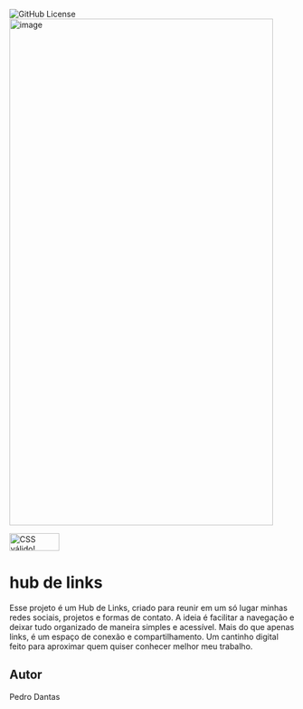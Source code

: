 ![GitHub License](https://img.shields.io/github/license/phdantass/linktree?style=for-the-badge)
<img width="466" height="894" alt="image" src="https://github.com/user-attachments/assets/dbafa374-70dc-45ef-82fe-1904cc460447" />


<p>
    <a href="https://jigsaw.w3.org/css-validator/check/referer">
        <img style="border:0;width:88px;height:31px"
            src="https://jigsaw.w3.org/css-validator/images/vcss"
            alt="CSS válido!" />
    </a>
</p>


# hub de links

Esse projeto é um Hub de Links, criado para reunir em um só lugar minhas redes sociais, projetos e formas de contato.
A ideia é facilitar a navegação e deixar tudo organizado de maneira simples e acessível.
Mais do que apenas links, é um espaço de conexão e compartilhamento.
Um cantinho digital feito para aproximar quem quiser conhecer melhor meu trabalho. 

## Autor
Pedro Dantas
